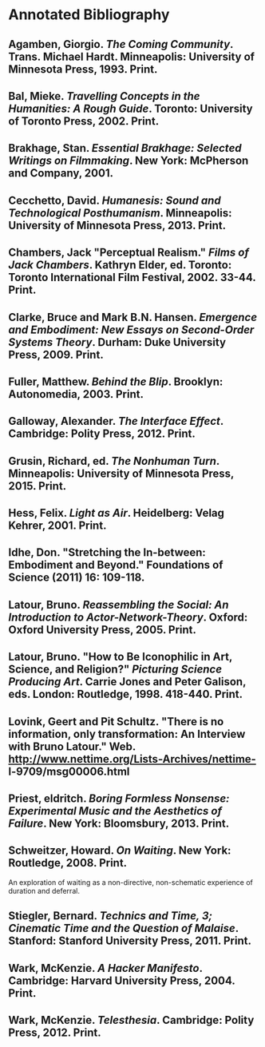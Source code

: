 # Annotated Bibliography

## Agamben, Giorgio. _The Coming Community_. Trans. Michael Hardt. Minneapolis: University of Minnesota Press, 1993. Print.

## Bal, Mieke. _Travelling Concepts in the Humanities: A Rough Guide_. Toronto: University of Toronto Press, 2002. Print.

## Brakhage, Stan. _Essential Brakhage: Selected Writings on Filmmaking_. New York: McPherson and Company, 2001.

## Cecchetto, David. _Humanesis: Sound and Technological Posthumanism_. Minneapolis: University of Minnesota Press, 2013. Print.

## Chambers, Jack "Perceptual Realism." _Films of Jack Chambers_. Kathryn Elder, ed. Toronto: Toronto International Film Festival, 2002. 33-44. Print.

## Clarke, Bruce and Mark B.N. Hansen. _Emergence and Embodiment: New Essays on Second-Order Systems Theory_. Durham: Duke University Press, 2009. Print.

## Fuller, Matthew. _Behind the Blip_. Brooklyn: Autonomedia, 2003. Print.

## Galloway, Alexander. _The Interface Effect_. Cambridge: Polity Press, 2012. Print.

## Grusin, Richard, ed. _The Nonhuman Turn_. Minneapolis: University of Minnesota Press, 2015. Print.

## Hess, Felix. _Light as Air_. Heidelberg: Velag Kehrer, 2001. Print.

## Idhe, Don. "Stretching the In-between: Embodiment and Beyond." Foundations of Science (2011) 16: 109-118.

## Latour, Bruno. _Reassembling the Social: An Introduction to Actor-Network-Theory_. Oxford: Oxford University Press, 2005. Print.

## Latour, Bruno. "How to Be Iconophilic in Art, Science, and Religion?" _Picturing Science Producing Art_. Carrie Jones and Peter Galison, eds. London: Routledge, 1998. 418-440. Print.

## Lovink, Geert and Pit Schultz. "There is no information, only transformation: An Interview with Bruno Latour." Web. http://www.nettime.org/Lists-Archives/nettime- l-9709/msg00006.html

## Priest, eldritch. _Boring Formless Nonsense: Experimental Music and the Aesthetics of Failure_. New York: Bloomsbury, 2013. Print.

## Schweitzer, Howard. _On Waiting_. New York: Routledge, 2008. Print.

An exploration of waiting as a non-directive, non-schematic experience of duration and deferral.

## Stiegler, Bernard. _Technics and Time, 3; Cinematic Time and the Question of Malaise_. Stanford: Stanford University Press, 2011. Print.

## Wark, McKenzie. _A Hacker Manifesto_. Cambridge: Harvard University Press, 2004. Print.

## Wark, McKenzie. _Telesthesia_. Cambridge: Polity Press, 2012. Print.
